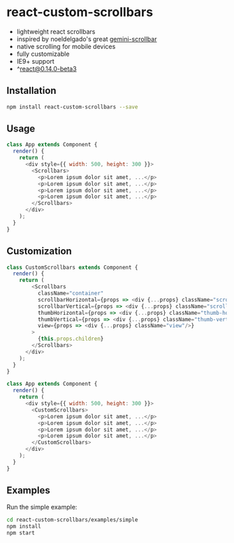 react-custom-scrollbars
=========================

* lightweight react scrollbars
* inspired by noeldelgado's great [gemini-scrollbar](https://github.com/noeldelgado/gemini-scrollbar)
* native scrolling for mobile devices
* fully customizable
* IE9+ support
* ^react@0.14.0-beta3

## Installation
```bash
npm install react-custom-scrollbars --save
```

## Usage
```javascript
class App extends Component {
  render() {
    return (
      <div style={{ width: 500, height: 300 }}>
        <Scrollbars>
          <p>Lorem ipsum dolor sit amet, ...</p>
          <p>Lorem ipsum dolor sit amet, ...</p>
          <p>Lorem ipsum dolor sit amet, ...</p>
          <p>Lorem ipsum dolor sit amet, ...</p>
        </Scrollbars>
      </div>
    );
  }
}
```

## Customization
```javascript
class CustomScrollbars extends Component {
  render() {
    return (
        <Scrollbars
          className="container"
          scrollbarHorizontal={props => <div {...props} className="scrollbar-horizontal" />}
          scrollbarVertical={props => <div {...props} className="scrollbar-vertical"/>}
          thumbHorizontal={props => <div {...props} className="thumb-horizontal"/>}
          thumbVertical={props => <div {...props} className="thumb-vertical"/>}
          view={props => <div {...props} className="view"/>}
        >
          {this.props.children}
        </Scrollbars>
      </div>
    );
  }
}

class App extends Component {
  render() {
    return (
      <div style={{ width: 500, height: 300 }}>
        <CustomScrollbars>
          <p>Lorem ipsum dolor sit amet, ...</p>
          <p>Lorem ipsum dolor sit amet, ...</p>
          <p>Lorem ipsum dolor sit amet, ...</p>
          <p>Lorem ipsum dolor sit amet, ...</p>
        </CustomScrollbars>
      </div>
    );
  }
}
```

## Examples

Run the simple example:
```bash
cd react-custom-scrollbars/examples/simple
npm install
npm start
```
